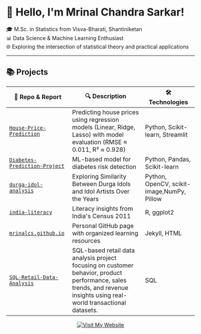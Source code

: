 



<!--## Hi there 👋

**mrinalcs/mrinalcs** is a ✨ _special_ ✨ repository because its `README.md` (this file) appears on your GitHub profile.

Here are some ideas to get you started:

- 🔭 I’m currently working on ...
- 🌱 I’m currently learning ...
- 👯 I’m looking to collaborate on ...
- 🤔 I’m looking for help with ...
- 💬 Ask me about ...
- 📫 How to reach me: ...
- 😄 Pronouns: ...
- ⚡ Fun fact: ...
-->


# 👋 Hello, I'm Mrinal Chandra Sarkar!

🎓 M.Sc. in Statistics from Visva-Bharati, Shantiniketan  
📊 Data Science & Machine Learning Enthusiast  
🌐 Exploring the intersection of statistical theory and practical applications

---

 

## 📚 Projects

| 📁 Repo & Report | 🔍 Description | 🛠️ Technologies |
|--------------|----------------|-----------------|
| [`House-Price-Prediction`](https://github.com/mrinalcs/House-Price-Prediction) | Predicting house prices using regression models (Linear, Ridge, Lasso) with model evaluation (RMSE ≈ 0.011, R² ≈ 0.928) | Python, Scikit-learn, Streamlit |
| [`Diabetes-Prediction-Project`](https://github.com/mrinalcs/Diabetes-Prediction-Project) | ML-based model for diabetes risk detection | Python, Pandas, Scikit-learn |
| [`durga-idol-analysis`](https://drive.google.com/drive/folders/1G5ZwnlKDldaYz72w1I-w6WUivTTFm7vy?usp=sharing?ref=mrinalcs.github.io) | Exploring Similarity Between Durga Idols and Idol Artists Over the Years | Python, OpenCV, scikit-image,NumPy, Pillow |
| [`india-literacy`](https://drive.google.com/drive/folders/1DgPTm5jvRlimD80-HjIT6CK9elssA9zO) | Literacy insights from India's Census 2011 | R, ggplot2 |
| [`mrinalcs.github.io`](https://github.com/mrinalcs/mrinalcs.github.io) | Personal GitHub page with organized learning resources | Jekyll, HTML |
| [`SQL-Retail-Data-Analysis`](https://github.com/mrinalcs/sql-retail-data-analysis) | SQL-based retail data analysis project focusing on customer behavior, product performance, sales trends, and revenue insights using real-world transactional datasets. | SQL |

 

 
<p align="center">
  <a href="https://mrinalcs.github.io/" target="_blank">
    <img src="https://img.shields.io/badge/ Visit My Website-0078D4?style=for-the-badge&logo=google-chrome&logoColor=white" alt="Visit My Website"/>
  </a>
</p>

 
